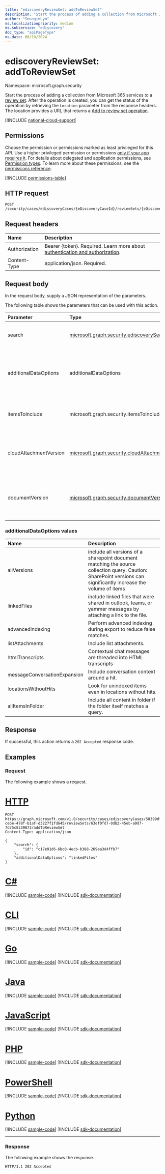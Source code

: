 ```yaml
---
title: "ediscoveryReviewSet: addToReviewSet"
description: "Start the process of adding a collection from Microsoft 365 services to a review set."
author: "SeunginLyu"
ms.localizationpriority: medium
ms.subservice: "ediscovery"
doc_type: "apiPageType"
ms.date: 06/10/2024
---
```


# ediscoveryReviewSet: addToReviewSet
Namespace: microsoft.graph.security



Start the process of adding a collection from Microsoft 365 services to a [review set](../resources/security-ediscoveryreviewset.md). After the operation is created, you can get the status of the operation by retrieving the `Location` parameter from the response headers. The location provides a URL that returns a [Add to review set operation](../resources/security-ediscoveryaddtoreviewsetoperation.md).


[!INCLUDE [national-cloud-support](../../includes/global-us.md)]

## Permissions
Choose the permission or permissions marked as least privileged for this API. Use a higher privileged permission or permissions [only if your app requires it](/graph/permissions-overview#best-practices-for-using-microsoft-graph-permissions). For details about delegated and application permissions, see [Permission types](/graph/permissions-overview#permission-types). To learn more about these permissions, see the [permissions reference](/graph/permissions-reference).

<!-- { "blockType": "permissions", "name": "security_ediscoveryreviewset_addtoreviewset" } -->
[!INCLUDE [permissions-table](../includes/permissions/security-ediscoveryreviewset-addtoreviewset-permissions.md)]

## HTTP request

<!-- {
  "blockType": "ignored"
}
-->
``` http
POST /security/cases/ediscoveryCases/{eDiscoveryCaseId}/reviewSets/{eDiscoveryReviewSetId}/addToReviewSet
```

## Request headers
|Name|Description|
|:---|:---|
|Authorization|Bearer {token}. Required. Learn more about [authentication and authorization](/graph/auth/auth-concepts).|
|Content-Type|application/json. Required.|

## Request body
In the request body, supply a JSON representation of the parameters.

The following table shows the parameters that can be used with this action.

|Parameter|Type|Description|
|:---|:---|:---|
|search|[microsoft.graph.security.ediscoverySearch](../resources/security-ediscoverysearch.md)|The ID of the eDiscovery search you'd like to add to the review set.|
|additionalDataOptions|additionalDataOptions|The options for adding items to reviewSet. Note: `locationsWithoutHits` and `advancedIndexing` are only considered if itemsToIncude is set to `partiallyIndexed`.|
| itemsToInclude | microsoft.graph.security.itemsToInclude | The items to include in the review set. The possible values are `searchHits`, `partiallyIndexed`. |
| cloudAttachmentVersion | [microsoft.graph.security.cloudAttachmentVersion](../resources/enums.md#cloudattachmentversion-values) | Specify how many versions of cloud attachments to collect. The possible values are `latest`, `recent10`, `recent100`, `all`. Default is `latest`.|
| documentVersion | [microsoft.graph.security.documentVersion](../resources/enums.md#documentversion-values) | Specify how many versions of documents to collect. The possible values are `latest`, `recent10`, `recent100`, `all`. Default is `latest`.|

### additionalDataOptions values
|Name|Description|
|:---|:---|
|allVersions|include all versions of a sharepoint document matching the source collection query. Caution: SharePoint versions can significantly increase the volume of items |
|linkedFiles|include linked files that were shared in outlook, teams, or yammer messages by attaching a link to the file.|
|advancedIndexing|Perform advanced indexing during export to reduce false matches.|
|listAttachments|Include list attachments.|
|htmlTranscripts|Contextual chat messages are threaded into HTML transcripts|
|messageConversationExpansion|Include conversation context around a hit.|
|locationsWithoutHits|Look for unindexed items even in locations without hits.|
|allItemsInFolder|Include all content in folder if the folder itself matches a query.|

## Response

If successful, this action returns a `202 Accepted` response code.

## Examples

### Request
The following example shows a request.

# [HTTP](#tab/http)
<!-- {
  "blockType": "request",
  "name": "ediscoveryreviewsetthis.addtoreviewset"
}
-->
``` http
POST https://graph.microsoft.com/v1.0/security/cases/ediscoveryCases/58399dff-cebe-478f-b1af-d3227f1fd645/reviewSets/63ef0fd7-0db2-45eb-a9d7-7d75c8239873/addToReviewSet
Content-Type: application/json

{
    "search": {
        "id": "c17e91d6-6bc0-4ecb-b388-269ea3d4ffb7"
    },
    "additionalDataOptions": "linkedFiles"
}
```

# [C#](#tab/csharp)
[!INCLUDE [sample-code](../includes/snippets/csharp/ediscoveryreviewsetthisaddtoreviewset-csharp-snippets.md)]
[!INCLUDE [sdk-documentation](../includes/snippets/snippets-sdk-documentation-link.md)]

# [CLI](#tab/cli)
[!INCLUDE [sample-code](../includes/snippets/cli/ediscoveryreviewsetthisaddtoreviewset-cli-snippets.md)]
[!INCLUDE [sdk-documentation](../includes/snippets/snippets-sdk-documentation-link.md)]

# [Go](#tab/go)
[!INCLUDE [sample-code](../includes/snippets/go/ediscoveryreviewsetthisaddtoreviewset-go-snippets.md)]
[!INCLUDE [sdk-documentation](../includes/snippets/snippets-sdk-documentation-link.md)]

# [Java](#tab/java)
[!INCLUDE [sample-code](../includes/snippets/java/ediscoveryreviewsetthisaddtoreviewset-java-snippets.md)]
[!INCLUDE [sdk-documentation](../includes/snippets/snippets-sdk-documentation-link.md)]

# [JavaScript](#tab/javascript)
[!INCLUDE [sample-code](../includes/snippets/javascript/ediscoveryreviewsetthisaddtoreviewset-javascript-snippets.md)]
[!INCLUDE [sdk-documentation](../includes/snippets/snippets-sdk-documentation-link.md)]

# [PHP](#tab/php)
[!INCLUDE [sample-code](../includes/snippets/php/ediscoveryreviewsetthisaddtoreviewset-php-snippets.md)]
[!INCLUDE [sdk-documentation](../includes/snippets/snippets-sdk-documentation-link.md)]

# [PowerShell](#tab/powershell)
[!INCLUDE [sample-code](../includes/snippets/powershell/ediscoveryreviewsetthisaddtoreviewset-powershell-snippets.md)]
[!INCLUDE [sdk-documentation](../includes/snippets/snippets-sdk-documentation-link.md)]

# [Python](#tab/python)
[!INCLUDE [sample-code](../includes/snippets/python/ediscoveryreviewsetthisaddtoreviewset-python-snippets.md)]
[!INCLUDE [sdk-documentation](../includes/snippets/snippets-sdk-documentation-link.md)]

---

### Response
The following example shows the response.

<!-- {
  "blockType": "response",
  "truncated": true
}
-->
``` http
HTTP/1.1 202 Accepted
```
